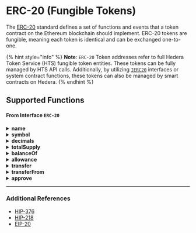 # ERC-20 (Fungible Tokens)

The [ERC-20](https://ethereum.org/en/developers/docs/standards/tokens/erc-20/) standard defines a set of functions and events that a token contract on the Ethereum blockchain should implement. ERC-20 tokens are fungible, meaning each token is identical and can be exchanged one-to-one.

{% hint style="info" %}
**Note**: `ERC-20` Token addresses refer to full Hedera Token Service (HTS) fungible token entities. These tokens can be fully managed by HTS API calls. Additionally, by utilizing [`IERC20`](https://docs.openzeppelin.com/contracts/2.x/api/token/erc721#IERC721) interfaces or system contract functions, these tokens can also be managed by smart contracts on Hedera.
{% endhint %}

## Supported Functions

#### **From** I**nterface `ERC-20`**&#x20;

<details>

<summary><strong>name</strong></summary>

```solidity
function name() public view returns (string)
```

Returns the name of the token.

</details>

<details>

<summary><strong>symbol</strong></summary>

```solidity
function symbol() public view returns (string)
```

Returns the symbol of the token.

</details>

<details>

<summary><strong>decimals</strong></summary>

```solidity
function decimals() public view returns (uint8)
```

Returns the number of decimals the token uses.

</details>

<details>

<summary><strong>totalSupply</strong></summary>

```solidity
function totalSupply() external view returns (uint256)
```

Returns the total supply of the token.

</details>

<details>

<summary><strong>balanceOf</strong></summary>

```solidity
function balanceOf(address account) external view returns (uint256)
```

Returns of the balance of the token in the specified account. The <mark style="color:purple;">`account`</mark> is the Hedera account ID <mark style="color:purple;">`0.0.x`</mark> in Solidity address format or the evm address of a contract that has been created via the `CREATE2` operation.

</details>

<details>

<summary><strong>allowance</strong></summary>

{% code overflow="wrap" %}
```solidity
function allowance(address owner, address spender) external view returns (uint256)
```
{% endcode %}

Returns the remaining number of tokens that `spender` will be allowed to spend on behalf of `owner` through `transferFrom`. This is zero by default. This value changes when `approve` or `transferFrom` are called. This works by loading the owner `FUNGIBLE_TOKEN_ALLOWANCES` from the accounts ledger and returning the allowance approved for `spender` The `owner` and `spender` address are the account IDs (0.0.num) in solidity format.

</details>

<details>

<summary><strong>transfer</strong></summary>

```solidity
function transfer(address recipient, uint256 amount) external returns (bool)
```

Transfer tokens from your account to a recipient account. The <mark style="color:purple;">`recipient`</mark> is the Hedera account ID <mark style="color:purple;">`0.0.x`</mark> in Solidity format or the EVM address of a contract that has been created via `CREATE2` operation.

</details>

<details>

<summary><strong>transferFrom</strong></summary>

{% code overflow="wrap" %}
```solidity
function transferFrom(address sender, address recipient, uint256 amount) external returns (bool)
```
{% endcode %}

Moves `amount` tokens from `from` to `to` using the allowance mechanism. `amount` is then deducted from the caller's allowance.

This works by creating a synthetic `CryptoTransferTransaction` with fungible token transfers with the `is_approval` property set to true.

</details>

<details>

<summary><strong>approve</strong></summary>

```solidity
function approve(address spender, uint256 amount) external returns (bool)
```

Sets `amount` as the allowance of `spender` over the caller's tokens.

This works by creating a synthetic `CryptoApproveAllowanceTransaction` with payer - the account that called the precompile (the message sender property of the message frame in the EVM).

Fires an approval event with the following signature when executed:\
event Approval(address indexed owner, address indexed spender, uint256 value);

</details>

***

### **Additional References**

* [HIP-376](https://hips.hedera.com/hip/hip-376)
* [HIP-218](https://hips.hedera.com/hip/hip-218)
* [EIP-20](https://eips.ethereum.org/EIPS/eip-20)
